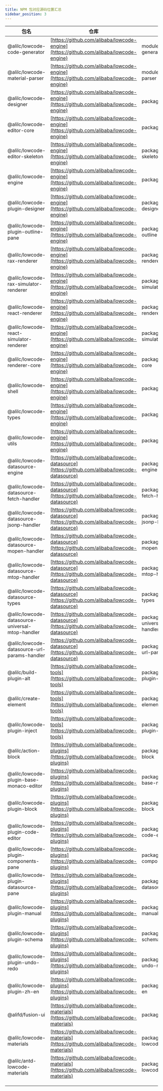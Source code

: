 ```yaml
---
title: NPM 包对应源码位置汇总
sidebar_position: 3
---
```

| 包名 | 仓库 | 路径 |
| --- | --- | --- |
| @alilc/lowcode-code-generator | [https://github.com/alibaba/lowcode-engine](https://github.com/alibaba/lowcode-engine) | modules/code-generator |
| @alilc/lowcode-material-parser | [https://github.com/alibaba/lowcode-engine](https://github.com/alibaba/lowcode-engine) | modules/material-parser |
| @alilc/lowcode-designer | [https://github.com/alibaba/lowcode-engine](https://github.com/alibaba/lowcode-engine) | packages/designer |
| @alilc/lowcode-editor-core | [https://github.com/alibaba/lowcode-engine](https://github.com/alibaba/lowcode-engine) | packages/editor-core |
| @alilc/lowcode-editor-skeleton | [https://github.com/alibaba/lowcode-engine](https://github.com/alibaba/lowcode-engine) | packages/editor-skeleton |
| @alilc/lowcode-engine | [https://github.com/alibaba/lowcode-engine](https://github.com/alibaba/lowcode-engine) | packages/engine |
| @alilc/lowcode-plugin-designer | [https://github.com/alibaba/lowcode-engine](https://github.com/alibaba/lowcode-engine) | packages/plugin-designer |
| @alilc/lowcode-plugin-outline-pane | [https://github.com/alibaba/lowcode-engine](https://github.com/alibaba/lowcode-engine) | packages/plugin-outline-pane |
| @alilc/lowcode-rax-renderer  | [https://github.com/alibaba/lowcode-engine](https://github.com/alibaba/lowcode-engine) | packages/rax-renderer |
| @alilc/lowcode-rax-simulator-renderer | [https://github.com/alibaba/lowcode-engine](https://github.com/alibaba/lowcode-engine) | packages/rax-simulator-renderer |
| @alilc/lowcode-react-renderer | [https://github.com/alibaba/lowcode-engine](https://github.com/alibaba/lowcode-engine) | packages/react-renderer |
| @alilc/lowcode-react-simulator-renderer | [https://github.com/alibaba/lowcode-engine](https://github.com/alibaba/lowcode-engine) | packages/react-simulator-renderer |
| @alilc/lowcode-renderer-core | [https://github.com/alibaba/lowcode-engine](https://github.com/alibaba/lowcode-engine) | packages/renderer-core |
| @alilc/lowcode-shell | [https://github.com/alibaba/lowcode-engine](https://github.com/alibaba/lowcode-engine) | packages/shell |
| @alilc/lowcode-types  | [https://github.com/alibaba/lowcode-engine](https://github.com/alibaba/lowcode-engine) | packages/types |
| @alilc/lowcode-utils | [https://github.com/alibaba/lowcode-engine](https://github.com/alibaba/lowcode-engine) | packages/utils |
| @alilc/lowcode-datasource-engine | [https://github.com/alibaba/lowcode-datasource](https://github.com/alibaba/lowcode-datasource) | packages/datasource-engine |
| @alilc/lowcode-datasource-fetch-handler  | [https://github.com/alibaba/lowcode-datasource](https://github.com/alibaba/lowcode-datasource) | packages/datasource-fetch-handler |
| @alilc/lowcode-datasource-jsonp-handler | [https://github.com/alibaba/lowcode-datasource](https://github.com/alibaba/lowcode-datasource) | packages/datasource-jsonp-handler |
| @alilc/lowcode-datasource-mopen-handler  | [https://github.com/alibaba/lowcode-datasource](https://github.com/alibaba/lowcode-datasource) | packages/datasource-mopen-handler |
| @alilc/lowcode-datasource-mtop-handler | [https://github.com/alibaba/lowcode-datasource](https://github.com/alibaba/lowcode-datasource) | packages/datasource-mtop-handler |
| @alilc/lowcode-datasource-types | [https://github.com/alibaba/lowcode-datasource](https://github.com/alibaba/lowcode-datasource) | packages/datasource-types |
| @alilc/lowcode-datasource-universal-mtop-handler | [https://github.com/alibaba/lowcode-datasource](https://github.com/alibaba/lowcode-datasource) | packages/datasource-universal-mtop-handler |
| @alilc/lowcode-datasource-url-params-handler | [https://github.com/alibaba/lowcode-datasource](https://github.com/alibaba/lowcode-datasource) | packages/datasource-url-params-handler |
| @alilc/build-plugin-alt | [https://github.com/alibaba/lowcode-tools](https://github.com/alibaba/lowcode-tools) | packages/build-plugin-alt |
| @alilc/create-element | [https://github.com/alibaba/lowcode-tools](https://github.com/alibaba/lowcode-tools) | packages/create-element |
| @alilc/lowcode-plugin-inject | [https://github.com/alibaba/lowcode-tools](https://github.com/alibaba/lowcode-tools) | packages/lowcode-plugin-inject |
| @alilc/action-block | [https://github.com/alibaba/lowcode-plugins](https://github.com/alibaba/lowcode-plugins) | packages/action-block |
| @alilc/lowcode-plugin-base-monaco-editor | [https://github.com/alibaba/lowcode-plugins](https://github.com/alibaba/lowcode-plugins) | packages/plugin-base-monaco-editor |
| @alilc/lowcode-plugin-block | [https://github.com/alibaba/lowcode-plugins](https://github.com/alibaba/lowcode-plugins) | packages/plugin-block |
| @alilc/lowcode-plugin-code-editor | [https://github.com/alibaba/lowcode-plugins](https://github.com/alibaba/lowcode-plugins) | packages/plugin-code-editor |
| @alilc/lowcode-plugin-components-pane | [https://github.com/alibaba/lowcode-plugins](https://github.com/alibaba/lowcode-plugins) | packages/plugin-components-pane |
| @alilc/lowcode-plugin-datasource-pane  | [https://github.com/alibaba/lowcode-plugins](https://github.com/alibaba/lowcode-plugins) | packages/plugin-datasource-pane |
| @alilc/lowcode-plugin-manual | [https://github.com/alibaba/lowcode-plugins](https://github.com/alibaba/lowcode-plugins) | packages/plugin-manual |
| @alilc/lowcode-plugin-schema | [https://github.com/alibaba/lowcode-plugins](https://github.com/alibaba/lowcode-plugins) | packages/plugin-schema |
| @alilc/lowcode-plugin-undo-redo | [https://github.com/alibaba/lowcode-plugins](https://github.com/alibaba/lowcode-plugins) | packages/plugin-undo-redo |
| @alilc/lowcode-plugin-zh-en | [https://github.com/alibaba/lowcode-plugins](https://github.com/alibaba/lowcode-plugins) | packages/plugin-zh-en |
| @alifd/fusion-ui | [https://github.com/alibaba/lowcode-materials](https://github.com/alibaba/lowcode-materials) | packages/fusion-ui |
| @alilc/lowcode-materials | [https://github.com/alibaba/lowcode-materials](https://github.com/alibaba/lowcode-materials) | packages/fusion-lowcode-materials |
| @alilc/antd-lowcode-materials | [https://github.com/alibaba/lowcode-materials](https://github.com/alibaba/lowcode-materials) | packages/antd-lowcode-materials |
|  |  |  |
|  |  |  |
|  |  |  |
